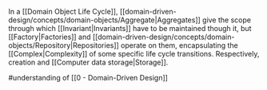 In a [[Domain Object Life Cycle]], [[domain-driven-design/concepts/domain-objects/Aggregate|Aggregates]] give the scope through which [[Invariant|Invariants]] have to be maintained though it, but [[Factory|Factories]] and [[domain-driven-design/concepts/domain-objects/Repository|Repositories]] operate on them, encapsulating the [[Complex|Complexity]] of some specific life cycle transitions. Respectively, creation and [[Computer data storage|Storage]]. 

#understanding of [[0 - Domain-Driven Design]]